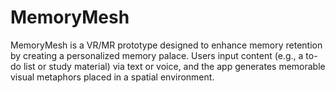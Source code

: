 # MemoryMesh
MemoryMesh is a VR/MR prototype designed to enhance memory retention by creating a personalized memory palace. Users input content (e.g., a to-do list or study material) via text or voice, and the app generates memorable visual metaphors placed in a spatial environment.
